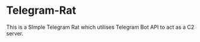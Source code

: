# Telegram-Rat
This is a SImple Telegram Rat which utilises Telegram Bot API to act as a C2 server.
